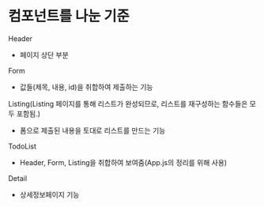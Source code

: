 # 컴포넌트를 나눈 기준

Header
- 페이지 상단 부분

Form
- 값들(제목, 내용, id)을 취합하여 제출하는 기능

Listing(Listing 페이지를 통해 리스트가 완성되므로, 리스트를 재구성하는 함수들은 모두 포함됨.)
- 폼으로 제출된 내용을 토대로 리스트를 만드는 기능

TodoList
- Header, Form, Listing을 취합하여 보여줌(App.js의 정리를 위해 사용)

Detail
- 상세정보페이지 기능





